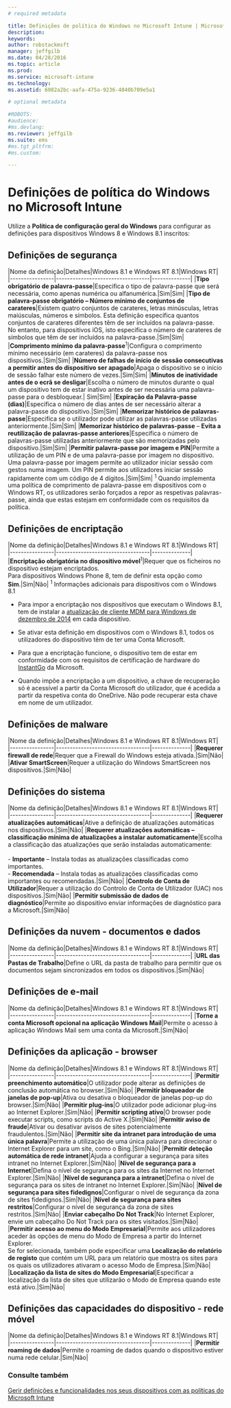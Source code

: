 ```yaml
---
# required metadata

title: Definições de política do Windows no Microsoft Intune | Microsoft Intune
description:
keywords:
author: robstackmsft
manager: jeffgilb
ms.date: 04/28/2016
ms.topic: article
ms.prod:
ms.service: microsoft-intune
ms.technology:
ms.assetid: 6982a2bc-aafa-475a-9236-4840b709e5a1

# optional metadata

#ROBOTS:
#audience:
#ms.devlang:
ms.reviewer: jeffgilb
ms.suite: ems
#ms.tgt_pltfrm:
#ms.custom:

---
```


# Definições de política do Windows no Microsoft Intune
Utilize a **Política de configuração geral do Windows** para configurar as definições para dispositivos Windows 8 e Windows 8.1 inscritos:

## Definições de segurança

|Nome da definição|Detalhes|Windows 8.1 e Windows RT 8.1|Windows RT|
|----------------|----------------------------------|--------------|
|**Tipo obrigatório de palavra-passe**|Especifica o tipo de palavra-passe que será necessária, como apenas numérica ou alfanumérica.|Sim|Sim|
|**Tipo de palavra-passe obrigatório – Número mínimo de conjuntos de carateres**|Existem quatro conjuntos de carateres, letras minúsculas, letras maiúsculas, números e símbolos. Esta definição especifica quantos conjuntos de carateres diferentes têm de ser incluídos na palavra-passe. No entanto, para dispositivos iOS, isto especifica o número de carateres de símbolos que têm de ser incluídos na palavra-passe.|Sim|Sim|
|**Comprimento mínimo da palavra-passe**<sup>1</sup>|Configura o comprimento mínimo necessário (em carateres) da palavra-passe nos dispositivos.|Sim|Sim|
|**Número de falhas de início de sessão consecutivas a permitir antes do dispositivo ser apagado**|Apaga o dispositivo se o início de sessão falhar este número de vezes.|Sim|Sim|
|**Minutos de inatividade antes de o ecrã se desligar**|Escolha o número de minutos durante o qual um dispositivo tem de estar inativo antes de ser necessária uma palavra-passe para o desbloquear.| Sim|Sim|
|**Expiração da Palavra-passe (dias)**|Especifica o número de dias antes de ser necessário alterar a palavra-passe do dispositivo.|Sim|Sim|
|**Memorizar histórico de palavras-passe**|Especifica se o utilizador pode utilizar as palavras-passe utilizadas anteriormente.|Sim|Sim|
|**Memorizar histórico de palavras-passe** – **Evita a reutilização de palavras-passe anteriores**|Especifica o número de palavras-passe utilizadas anteriormente que são memorizadas pelo dispositivo.|Sim|Sim|
|**Permitir palavra-passe por imagem e PIN**|Permite a utilização de um PIN e de uma palavra-passe por imagem no dispositivo. Uma palavra-passe por imagem permite ao utilizador iniciar sessão com gestos numa imagem. Um PIN permite aos utilizadores iniciar sessão rapidamente com um código de 4 dígitos.|Sim|Sim|
<sup>1</sup> Quando implementa uma política de comprimento de palavra-passe em dispositivos com o Windows RT, os utilizadores serão forçados a repor as respetivas palavras-passe, ainda que estas estejam em conformidade com os requisitos da política.

## Definições de encriptação

|Nome da definição|Detalhes|Windows 8.1 e Windows RT 8.1|Windows RT|
|----------------|----------------------------------|--------------|
|**Encriptação obrigatória no dispositivo móvel**<sup>1</sup>|Requer que os ficheiros no dispositivo estejam encriptados.<br>Para dispositivos Windows Phone 8, tem de definir esta opção como **Sim**.|Sim|Não|
<sup>1</sup> Informações adicionais para dispositivos com o Windows 8.1

-   Para impor a encriptação nos dispositivos que executam o Windows 8.1, tem de instalar a [atualização de cliente MDM para Windows de dezembro de 2014](http://support.microsoft.com/kb/3013816) em cada dispositivo.

-   Se ativar esta definição em dispositivos com o Windows 8.1, todos os utilizadores do dispositivo têm de ter uma Conta Microsoft.

-   Para que a encriptação funcione, o dispositivo tem de estar em conformidade com os requisitos de certificação de hardware do [InstantGo](http://blogs.windows.com/bloggingwindows/2014/06/19/instantgo-a-better-way-to-sleep/) da Microsoft.

-   Quando impõe a encriptação a um dispositivo, a chave de recuperação só é acessível a partir da Conta Microsoft do utilizador, que é acedida a partir da respetiva conta do OneDrive. Não pode recuperar esta chave em nome de um utilizador.

## Definições de malware

|Nome da definição|Detalhes|Windows 8.1 e Windows RT 8.1|Windows RT|
|----------------|----------------------------------|--------------|
|**Requerer firewall de rede**|Requer que a Firewall do Windows esteja ativada.|Sim|Não|
|**Ativar SmartScreen**|Requer a utilização do Windows SmartScreen nos dispositivos.|Sim|Não|

## Definições do sistema

|Nome da definição|Detalhes|Windows 8.1 e Windows RT 8.1|Windows RT|
|----------------|----------------------------------|--------------|
|**Requerer atualizações automáticas**|Ative a definição de atualizações automáticas nos dispositivos.|Sim|Não|
|**Requerer atualizações automáticas – classificação mínima de atualizações a instalar automaticamente**|Escolha a classificação das atualizações que serão instaladas automaticamente:<br /><br />-   **Importante** – Instala todas as atualizações classificadas como importantes.<br />-   **Recomendada** – Instala todas as atualizações classificadas como importantes ou recomendadas.|Sim|Não|
|**Controlo de Conta de Utilizador**|Requer a utilização do Controlo de Conta de Utilizador (UAC) nos dispositivos.|Sim|Não|
|**Permitir submissão de dados de diagnóstico**|Permite ao dispositivo enviar informações de diagnóstico para a Microsoft.|Sim|Não|


## Definições da nuvem - documentos e dados

|Nome da definição|Detalhes|Windows 8.1 e Windows RT 8.1|Windows RT|
|----------------|----------------------------------|--------------|
|**URL das Pastas de Trabalho**|Define o URL da pasta de trabalho para permitir que os documentos sejam sincronizados em todos os dispositivos.|Sim|Não|

## Definições de e-mail

|Nome da definição|Detalhes|Windows 8.1 e Windows RT 8.1|Windows RT|
|----------------|----------------------------------|--------------|
|**Torne a conta Microsoft opcional na aplicação Windows Mail**|Permite o acesso à aplicação Windows Mail sem uma conta da Microsoft.|Sim|Não|

## Definições da aplicação - browser

|Nome da definição|Detalhes|Windows 8.1 e Windows RT 8.1|Windows RT|
|----------------|----------------------------------|--------------|
|**Permitir preenchimento automático**|O utilizador pode alterar as definições de conclusão automática no browser.|Sim|Não|
|**Permitir bloqueador de janelas de pop-up**|Ativa ou desativa o bloqueador de janelas pop-up do browser.|Sim|Não|
|**Permitir plug-ins**|O utilizador pode adicionar plug-ins ao Internet Explorer.|Sim|Não|
|**Permitir scripting ativo**|O browser pode executar scripts, como scripts do Active X.|Sim|Não|
|**Permitir aviso de fraude**|Ativar ou desativar avisos de sites potencialmente fraudulentos.|Sim|Não|
|**Permitir site da intranet para introdução de uma única palavra**|Permite a utilização de uma única palavra para direcionar o Internet Explorer para um site, como o Bing.|Sim|Não|
|**Permitir deteção automática de rede intranet**|Ajuda a configurar a segurança para sites intranet no Internet Explorer.|Sim|Não|
|**Nível de segurança para a Internet**|Defina o nível de segurança para os sites da Internet no Internet Explorer.|Sim|Não|
|**Nível de segurança para a intranet**|Defina o nível de segurança para os sites de intranet no Internet Explorer.|Sim|Não|
|**Nível de segurança para sites fidedignos**|Configurar o nível de segurança da zona de sites fidedignos.|Sim|Não|
|**Nível de segurança para sites restritos**|Configurar o nível de segurança da zona de sites restritos.|Sim|Não|
|**Enviar cabeçalho Do Not Track**|No Internet Explorer, envie um cabeçalho Do Not Track para os sites visitados.|Sim|Não|
|**Permitir acesso ao menu do Modo Empresarial**|Permite aos utilizadores aceder às opções de menu do Modo de Empresa a partir do Internet Explorer.<br>Se for selecionada, também pode especificar uma **Localização do relatório de registo** que contém um URL para um relatório que mostra os sites para os quais os utilizadores ativaram o acesso Modo de Empresa.|Sim|Não|
|**Localização da lista de sites do Modo Empresarial**|Especificar a localização da lista de sites que utilizarão o Modo de Empresa quando este está ativo.|Sim|Não|

## Definições das capacidades do dispositivo - rede móvel

|Nome da definição|Detalhes|Windows 8.1 e Windows RT 8.1|Windows RT|
|----------------|----------------------------------|--------------|
|**Permitir roaming de dados**|Permite o roaming de dados quando o dispositivo estiver numa rede celular.|Sim|Não|



### Consulte também
[Gerir definições e funcionalidades nos seus dispositivos com as políticas do Microsoft Intune](manage-settings-and-features-on-your-devices-with-microsoft-intune-policies.md)



<!--HONumber=May16_HO1-->


